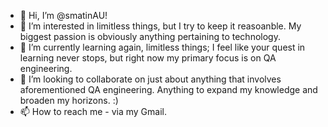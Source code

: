 - 👋 Hi, I’m @smatinAU! 
- 👀 I’m interested in limitless things, but I try to keep it reasoanble. My biggest passion is obviously anything pertaining to technology.
- 🌱 I’m currently learning again, limitless things; I feel like your quest in learning never stops, but right now my primary focus is on QA engineering.
- 💞️ I’m looking to collaborate on just about anything that involves aforementioned QA engineering. Anything to expand my knowledge and broaden my horizons. :) 
- 📫 How to reach me - via my Gmail.

<!---
smatinAU/smatinAU is a ✨ special ✨ repository because its `README.md` (this file) appears on your GitHub profile.
You can click the Preview link to take a look at your changes.
--->

